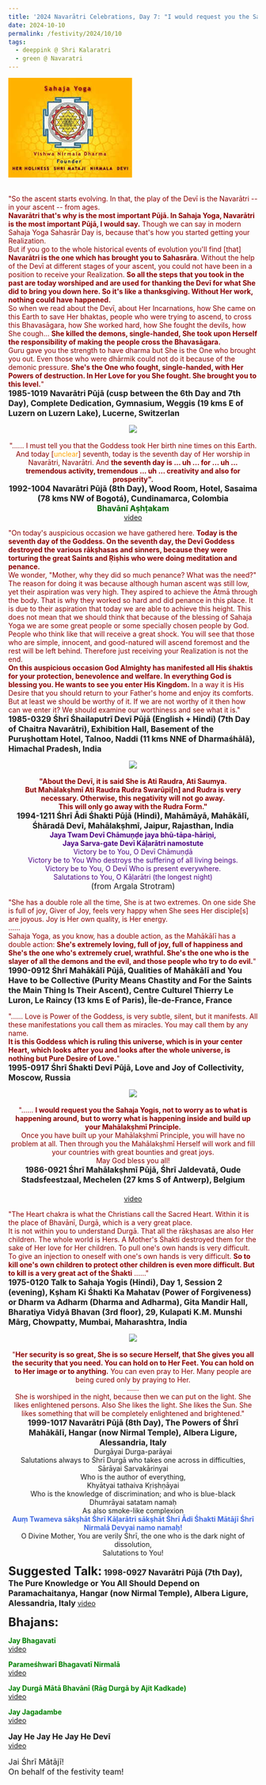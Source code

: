 ```yaml
---
title: '2024 Navarātri Celebrations, Day 7: "I would request you the Sahaja Yogis, not to worry as to what is happening around,but to worry what is happening inside and build up your Mahālakṣhmī Principle." '
date: 2024-10-10
permalink: /festivity/2024/10/10
tags:
  - deeppink @ Shri Kalaratri
  - green @ Navaratri
---
```


<div style="text-align: left"><img src="/images/image1.png" width="250" /></div><br>

<p>
<font color="DarkRed">"So the ascent starts evolving. In that, the play of the Devī is the Navarātri -- in your ascent -- from ages.<br>
<b>Navarātri that's why is the most important Pūjā. In Sahaja Yoga, Navarātri is the most important Pūjā, I would say.</b> Though we can say in modern Sahaja Yoga Sahasrār Day is, because that's how you started getting your Realization.<br>
But if you go to the whole historical events of evolution you'll find [that] <b>Navarātri is the one which has brought you to Sahasrāra</b>. Without the help of the Devī at different stages of your ascent, you could not have been in a position to receive your Realization. <b>So all the steps that you took in the past are today worshiped and are used for thanking the Devī for what She did to bring you down here. So it's like a thanksgiving. Without Her work, nothing could have happened.</b><br>
So when we read about the Devī, about Her Incarnations, how She came on this Earth to save Her bhaktas, people who were trying to ascend, to cross this Bhavasāgara, how She worked hard, how She fought the devils, how She cough... <b>She killed the demons, single-handed, She took upon Herself the responsibility of making the people cross the Bhavasāgara.</b><br>
Guru gave you the strength to have dharma but She is the One who brought you out. Even those who were dhārmik could not do it because of the demonic pressure. <b>She's the One who fought, single-handed, with Her Powers of destruction. In Her Love for you She fought. She brought you to this level.</b>"</font><br>
<font size="+0"><b>1985-1019 Navarātri Pūjā (cusp between the 6th Day and 7th Day), Complete Dedication, Gymnasium, Weggis (19 kms E of Luzern on Luzern Lake), Lucerne, Switzerlan</b></font>
</p>

<div style="text-align: center"><img src="https://pub-1e517d8c73a64c9c82977d676b1fff72.r2.dev/FT0070.png" /></div>

<p style="text-align:center;">
<font color="DarkRed">"...... I must tell you that the Goddess took Her birth nine times on this Earth. And today [<font color="orange">unclear</font>] seventh, today is the seventh day of Her worship in Navarātri, Navarātri. And <b>the seventh day is ... uh ... for ... uh ... tremendous activity, tremendous ... uh ... creativity and also for prosperity".</b></font><br>
<font size="+0"><b>1992-1004 Navarātri Pūjā (8th Day), Wood Room, Hotel, Sasaima (78 kms NW of Bogotá), Cundinamarca, Colombia</b></font><br>
<font color="DarkGreen"><font size="+0"><b>Bhavānī Aṣhṭakam</b></font></font><br>
<a href="https://youtu.be/JQ3ibqZWgDI">video</a>
</p>

<p>
<font color="DarkRed">"On today's auspicious occasion we have gathered here. <b>Today is the seventh day of the Goddess. On the seventh day, the Devī Goddess destroyed the various rākṣhasas and sinners, because they were torturing the great Saints and Ṛiṣhis who were doing meditation and penance.</b><br>
We wonder, "Mother, why they did so much penance? What was the need?" The reason for doing it was because although human ascent was still low, yet their aspiration was very high. They aspired to achieve the Ātmā through the body. That is why they worked so hard and did penance in this place. It is due to their aspiration that today we are able to achieve this height. This does not mean that we should think that because of the blessing of Sahaja Yoga we are some great people or some specially chosen people by God. People who think like that will receive a great shock. You will see that those who are simple, innocent, and good-natured will ascend foremost and the rest will be left behind. Therefore just receiving your Realization is not the end.<br>
<b>On this auspicious occasion God Almighty has manifested all His śhaktis for your protection, benevolence and welfare. In everything God is blessing you. He wants to see you enter His Kingdom.</b> In a way it is His Desire that you should return to your Father's home and enjoy its comforts. But at least we should be worthy of it. If we are not worthy of it then how can we enter it? We should examine our worthiness and see what it is."</font><br>
<font size="+0"><b>1985-0329 Śhrī Śhailaputrī Devī Pūjā (English + Hindi) (7th Day of Chaitra Navarātri), Exhibition Hall, Basement of the Puruṣhottam Hotel, Talnoo, Naddi (11 kms NNE of Dharmaśhālā), Himachal Pradesh, India</b></font>
</p>

<div style="text-align: center"><img src="https://pub-1e517d8c73a64c9c82977d676b1fff72.r2.dev/FT0071.png" /></div>

<p style="text-align:center;">
<font color="DarkRed"><b>"About the Devī, it is said She is Ati Raudra, Ati Saumya.<br>
But Mahālakṣhmī Ati Raudra Rudra Swarūpi[n] and Rudra is very necessary. Otherwise, this negativity will not go away.<br>
This will only go away with the Rudra Form."</b></font><br>
<font size="+0"><b>1994-1211 Śhrī Ādi Śhakti Pūjā (Hindi), Mahāmāyā, Mahākālī, Śhāradā Devī, Mahālakṣhmī, Jaipur, Rajasthan, India</b></font><br>
<font color="Indigo"><b>Jaya Twam Devī Chāmuṇḍe jaya bhū-tāpa-hāriṇi,<br>
Jaya Sarva-gate Devī Kāḷarātri namostute</b><br>  
Victory be to You, O Devī Chāmuṇḍā<br>
Victory be to You Who destroys the suffering of all living beings.<br>
Victory be to You, O Devī Who is present everywhere.<br>
Salutations to You, O Kāḷarātri (the longest night)</font><br>
<font size="+0">(from Argala Strotram)</font><br>
</p>

<p>
<font color="DarkRed">"She has a double role all the time, She is at two extremes. On one side She is full of joy, Giver of Joy, feels very happy when She sees Her disciple[s] are joyous. Joy is Her own quality, is Her energy.<br>
......<br>
Sahaja Yoga, as you know, has a double action, as the Mahākālī has a double action: <b>She's extremely loving, full of joy, full of happiness and She's the one who's extremely cruel, wrathful. She's the one who is the slayer of all the demons and the evil, and those people who try to do evil.</b>"</font><br>
<font size="+0"><b>1990-0912 Śhrī Mahākālī Pūjā, Qualities of Mahākālī and You Have to be Collective (Purity Means Chastity and For the Saints the Main Thing Is Their Ascent), Centre Culturel Thierry Le Luron, Le Raincy (13 kms E of Paris), Île-de-France, France</b></font>
</p>

<p>
<font color="DarkRed">"...... Love is Power of the Goddess, is very subtle, silent, but it manifests. All these manifestations you call them as miracles. You may call them by any name.<br> 
<b>It is this Goddess which is ruling this universe, which is in your center Heart, which looks after you and looks after the whole universe, is nothing but Pure Desire of Love.</b>"</font><br>
<font size="+0"><b>1995-0917 Śhrī Śhakti Devī Pūjā, Love and Joy of Collectivity, Moscow, Russia</b></font>
</p>

<div style="text-align: center"><img src="https://pub-1e517d8c73a64c9c82977d676b1fff72.r2.dev/FT0072.png" /></div>

<p style="text-align:center;">
<font color="DarkRed">"...... <b>I would request you the Sahaja Yogis, not to worry as to what is happening around, but to worry what is happening inside and build up your Mahālakṣhmī Principle.</b><br> Once you have built up your Mahālakṣhmī Principle, you will have no problem at all. Then through you the Mahālakṣhmī Herself will work and fill your countries with great bounties and great joys.<br>
May God bless you all!</font><br>
<font size="+0"><b>1986-0921 Śhrī Mahālakṣhmī Pūjā, Śhrī Jaldevatā, Oude Stadsfeestzaal, Mechelen (27 kms S of Antwerp), Belgium</b></font><br>
<font color="DarkGreen"><font size="+0"><b></b></font></font><br>
<a href="">video</a>
</p>

<p>
<font color="DarkRed">"The Heart chakra is what the Christians call the Sacred Heart. Within it is the place of Bhavānī, Durgā, which is a very great place.<br>
It is not within you to understand Durgā. That all the rākṣhasas are also Her children. The whole world is Hers. A Mother's Śhakti destroyed them for the sake of Her love for Her children. To pull one's own hands is very difficult. To give an injection to oneself with one's own hands is very difficult. <b>So to kill one's own children to protect other children is even more difficult. But to kill is a very great act of the Śhakti</b> ......"</font><br>
<font size="+0"><b>1975-0120 Talk to Sahaja Yogis (Hindi), Day 1, Session 2 (evening), Kṣham Ki Śhakti Ka Mahatav (Power of Forgiveness) or Dharm va Adharm (Dharma and Adharma), Gita Mandir Hall, Bharatiya Vidyā Bhavan (3rd floor), 29, Kulapati K.M. Munshi Mārg, Chowpatty, Mumbai, Maharashtra, India</b></font>
</p>

<div style="text-align: center"><img src="https://pub-1e517d8c73a64c9c82977d676b1fff72.r2.dev/FT0073.png" /></div>

<p style="text-align:center;">
<font color="DarkRed">"<b>Her security is so great, She is so secure Herself, that She gives you all the security that you need. You can hold on to Her Feet. You can hold on to Her image or to anything.</b> You can even pray to Her. Many people are being cured only by praying to Her.<br>
......<br>
She is worshiped in the night, because then we can put on the light. She likes enlightened persons. Also She likes the light. She likes the Sun. She likes something that will be completely enlightened and brightened."</font><br>
<font size="+0"><b>1999-1017 Navarātri Pūjā (8th Day), The Powers of Śhrī Mahākālī, Hangar (now Nirmal Temple), Albera Ligure, Alessandria, Italy</b></font><br>  
Durgāyai Durga-parāyai<br>
Salutations always to Śhrī Durgā who takes one across in difficulties,<br>
Sārāyai Sarvakārinyai<br>
Who is the author of everything,<br>
Khyātyai tathaiva Kṛiṣhṇāyai<br>
Who is the knowledge of discrimination; and who is blue-black<br>
Dhumrāyai satatam namaḥ<br>
As also smoke-like complexion<br>
<font color="RoyalBlue"><b>Auṃ Twameva sākṣhāt Śhrī Kāḷarātri sākṣhāt Śhrī Ādi Śhakti Mātājī Śhrī Nirmalā Devyai namo namaḥ!</b></font><br>
O Divine Mother, You are verily Śhrī, the one who is the dark night of dissolution,<br>
Salutations to You!
</p>

<font size="+2"><b>Suggested Talk:</b></font> 
<font size="+0"><b>1998-0927 Navarātri Pūjā (7th Day), The Pure Knowledge or You All Should Depend on Paramachaitanya, Hangar (now Nirmal Temple), Albera Ligure, Alessandria, Italy</b></font>
<a href="https://vimeo.com/video/25645269"> video</a><br>

<font size="+2"><b>Bhajans:</b></font>

<p>
<font color="green"><b>Jay Bhagavatī</b></font><br>
<a href="https://seven-teams.github.io/Videos_Links.html">video</a>
</p>

<p>
<font color="green"><b>Parameśhwarī Bhagavatī Nirmalā</b></font><br>
<a href="https://seven-teams.github.io/Videos_Links.html">video</a> 
</p>
 
<p>
<font color="green"><b>Jay Durgā Mātā Bhavānī (Rāg Durgā by Ajit Kadkade)</b></font><br>
<a href="https://youtu.be/HgN42YkSHkY">video</a> 
</p>

<p>
<font color="green"><b>Jay Jagadambe</b></font><br>
<a href="https://seven-teams.github.io/Videos_Links.html">video</a> 
</p>

<p>
<font size="+0"><b>Jay He Jay He Jay He Devī</b></font><br>
<a href="https://seven-teams.github.io/Videos_Links.html">video</a> 
</p>

<p>
<font size="+0">Jai Śhrī Mātājī!<br>
On behalf of the festivity team!</font>
</p>